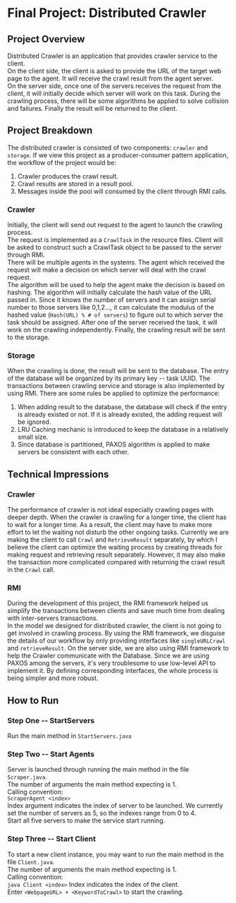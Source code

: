# Final Project: Distributed Crawler
## Project Overview
Distributed Crawler is an application that provides crawler
service to the client. \
On the client side, the client is asked to provide the URL
of the target web page to the agent. It will receive the crawl 
result from the agent server. \
On the server side, once one of the servers receives the request
from the client, it will initially decide which server will work 
on this task. During the crawling process, there will be some
algorithms be applied to solve collision and failures. Finally
the result will be returned to the client.

## Project Breakdown
The distributed crawler is consisted of two components: `crawler` 
and `storage`. If we view this project as a 
producer-consumer pattern application, the workflow of the 
project would be:
1. Crawler produces the crawl result.
2. Crawl results are stored in a result pool.
3. Messages inside the pool will consumed by the client through
RMI calls.


### Crawler
Initially, the client will send out request to the agent to 
launch the crawling process.\
The request is implemented as a `CrawlTask` in the resource files.
Client will be asked to construct such a CrawlTask object to be 
passed to the server through RMI.\
There will be multiple agents in the systems. The agent which 
received the request will make a decision on which server will 
deal with the crawl
request.\
The algorithm will be used to help the agent make the decision is
based on hashing. The algorithm will initially calculate the hash
value of the URL passed in. Since it knows the number of servers 
and it can assign serial number to those servers like 0,1,2...,
it can calculate the modulus of the hashed value 
(`Hash(URL) % # of servers`) to figure out to which server the
task should be assigned.
After one of the server received the task, it will work on the
crawling independently.
Finally, the crawling result will be sent to the storage.

### Storage
When the crawling is done, the result will be sent to the
database. The entry of the database will be organized by its
primary key -- task UUID.
The transactions between crawling service and storage
is also implemented by using RMI.
There are some rules be applied to optimize the performance:
1. When adding result to the database, the database will
check if the entry is already existed or not. If it is already
existed, the adding request will be ignored.
2. LRU Caching mechanic is introduced to keep the database in
a relatively small size.
3. Since database is partitioned, PAXOS algorithm is applied to
make servers be consistent with each other.

## Technical Impressions
### Crawler
The performance of crawler is not ideal especially crawling
pages with deeper depth. When the crawler is crawling for a
longer time, the client has to wait for a longer time. As a 
result, the client may have to make more effort to let the
waiting not disturb the other ongoing tasks. Currently we are
making the client to call `Crawl` and `RetrieveResult`
separately, by which I believe the client can optimize the
waiting process by creating threads for making request and
retrieving result separately. However, it may also make the
transaction more complicated compared with returning the
crawl result in the `Crawl` call.

### RMI
During the development of this project, the RMI framework helped
us simplify the transactions between clients and save much time
from dealing with inter-servers transactions.\
In the model we designed for distributed crawler, the client is
not going to get involved in crawling process. By using the RMI
framework, we disguise the details of our workflow by only 
providing interfaces like `singleURLCrawl` and `retrieveResult`.
On the server side, we are also using RMI framework to help the
Crawler communicate with the Database. Since we are using PAXOS
among the servers, it's very troublesome to use low-level API
to implement it. By defining corresponding interfaces, the whole
process is being simpler and more robust.

## How to Run
### Step One -- StartServers
Run the main method in `StartServers.java`

### Step Two -- Start Agents
Server is launched through running the main method in the file
`Scraper.java`.\
The number of arguments the main method expecting is 1.\
Calling convention:\
```ScraperAgent <index>```\
Index argument indicates the index of server to be launched.
We currently set the number of servers as 5, so the indexes 
range from 0 to 4.\
Start all five servers to make the service start running.

### Step Three -- Start Client
To start a new client instance, you may want to run the main
method in the file `Client.java`.\
The number of arguments the main method expecting is 1.\
Calling convention:\
```java Client <index>```
Index indicates the index of the client.\
Enter `<WebpageURL> + <KeywordToCrawl>` to start the crawling.
